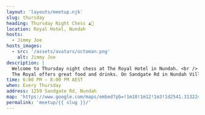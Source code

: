 ```yaml
---
layout: 'layouts/meetup.njk'
slug: thursday
heading: Thursday Night Chess ♟️🍺
location: Royal Hotel, Nundah
hosts:
  - Jimmy Joe
hosts_images:
  - src: '/assets/avatars/octoman.png'
    alt: Jimmy Joe
description: |
  Welcome to Thursday night chess at The Royal Hotel in Nundah. <br />
  The Royal offers great food and drinks. On Sandgate Rd in Nundah Village, less than a 5-minute walk from Nundah Station.
time: 6:00 PM – 8:00 PM AEST
when: Every Thursday
address: 1259 Sandgate Rd, Nundah
map: 'https://www.google.com/maps/embed?pb=!1m18!1m12!1m3!1d2541.3132246409255!2d153.05769937391614!3d-27.402028213823417!2m3!1f0!2f0!3f0!3m2!1i1024!2i768!4f13.1!3m3!1m2!1s0x6b915861bf0dcbbd%3A0x1fb50ef535efa27!2s1259%20Sandgate%20Rd%2C%20Nundah%20QLD%204012%2C%20Australia!5e1!3m2!1sen!2sin!4v1759689576812!5m2!1sen!2sin'
permalink: 'meetup/{{ slug }}/'
---
```

